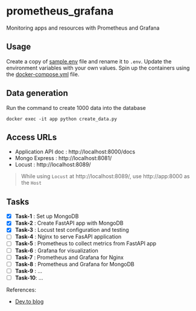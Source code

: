 # prometheus_grafana

Monitoring apps and resources with Prometheus and Grafana

## Usage

Create a copy of [sample.env](./sample.env) file and rename it to `.env`.
Update the environment variables with your own values. Spin up the
containers using the [docker-compose.yml](./docker-compose.yml) file.

## Data generation

Run the command to create 1000 data into the database

```
docker exec -it app python create_data.py
```

## Access URLs

- Application API doc : http://localhost:8000/docs
- Mongo Express       : http://localhost:8081/
- Locust              : http://localhost:8089/

> While using `Locust` at http://localhost:8089/, use http://app:8000 as the `Host`

## Tasks

- [x] **Task-1** : Set up MongoDB
- [x] **Task-2** : Create FastAPI app with MongoDB
- [x] **Task-3** : Locust test configuration and testing
- [ ] **Task-4** : Nginx to serve FasAPI application
- [ ] **Task-5** : Prometheus to collect metrics from FastAPI app
- [ ] **Task-6** : Grafana for visualization
- [ ] **Task-7** : Prometheus and Grafana for Nginx
- [ ] **Task-8** : Prometheus and Grafana for MongoDB
- [ ] **Task-9** : ...
- [ ] **Task-10**: ...

References:

* [Dev.to blog](https://dev.to/ken_mwaura1/getting-started-monitoring-a-fastapi-app-with-grafana-and-prometheus-a-step-by-step-guide-3fbn)
